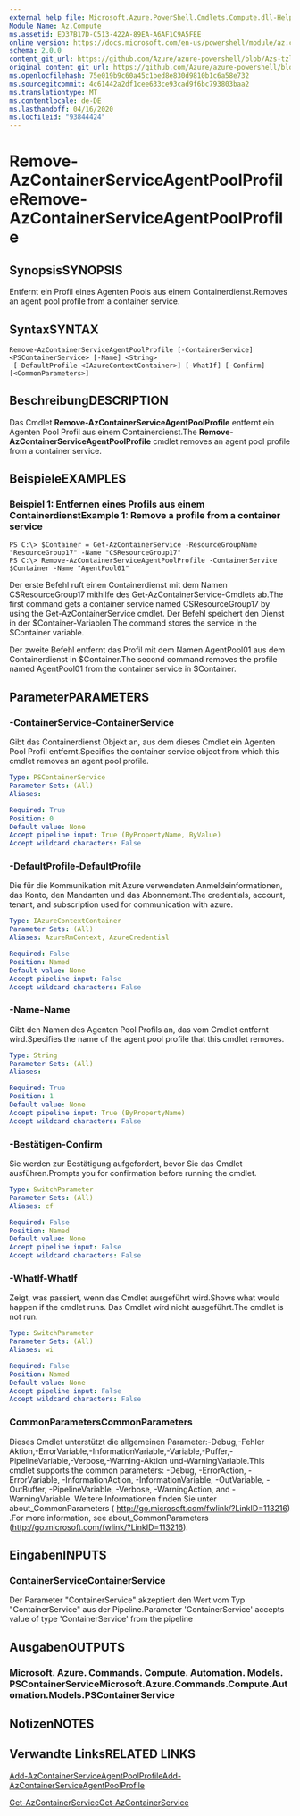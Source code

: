 ```yaml
---
external help file: Microsoft.Azure.PowerShell.Cmdlets.Compute.dll-Help-Help.xml
Module Name: Az.Compute
ms.assetid: ED37B17D-C513-422A-89EA-A6AF1C9A5FEE
online version: https://docs.microsoft.com/en-us/powershell/module/az.compute/remove-azcontainerserviceagentpoolprofile
schema: 2.0.0
content_git_url: https://github.com/Azure/azure-powershell/blob/Azs-tzl/src/Compute/Compute/help/Remove-AzContainerServiceAgentPoolProfile.md
original_content_git_url: https://github.com/Azure/azure-powershell/blob/Azs-tzl/src/Compute/Compute/help/Remove-AzContainerServiceAgentPoolProfile.md
ms.openlocfilehash: 75e019b9c60a45c1bed8e830d9810b1c6a58e732
ms.sourcegitcommit: 4c61442a2df1cee633ce93cad9f6bc793803baa2
ms.translationtype: MT
ms.contentlocale: de-DE
ms.lasthandoff: 04/16/2020
ms.locfileid: "93844424"
---
```

# <span data-ttu-id="0705b-101">Remove-AzContainerServiceAgentPoolProfile</span><span class="sxs-lookup"><span data-stu-id="0705b-101">Remove-AzContainerServiceAgentPoolProfile</span></span>

## <span data-ttu-id="0705b-102">Synopsis</span><span class="sxs-lookup"><span data-stu-id="0705b-102">SYNOPSIS</span></span>
<span data-ttu-id="0705b-103">Entfernt ein Profil eines Agenten Pools aus einem Containerdienst.</span><span class="sxs-lookup"><span data-stu-id="0705b-103">Removes an agent pool profile from a container service.</span></span>

## <span data-ttu-id="0705b-104">Syntax</span><span class="sxs-lookup"><span data-stu-id="0705b-104">SYNTAX</span></span>

```
Remove-AzContainerServiceAgentPoolProfile [-ContainerService] <PSContainerService> [-Name] <String>
 [-DefaultProfile <IAzureContextContainer>] [-WhatIf] [-Confirm] [<CommonParameters>]
```

## <span data-ttu-id="0705b-105">Beschreibung</span><span class="sxs-lookup"><span data-stu-id="0705b-105">DESCRIPTION</span></span>
<span data-ttu-id="0705b-106">Das Cmdlet **Remove-AzContainerServiceAgentPoolProfile** entfernt ein Agenten Pool Profil aus einem Containerdienst.</span><span class="sxs-lookup"><span data-stu-id="0705b-106">The **Remove-AzContainerServiceAgentPoolProfile** cmdlet removes an agent pool profile from a container service.</span></span>

## <span data-ttu-id="0705b-107">Beispiele</span><span class="sxs-lookup"><span data-stu-id="0705b-107">EXAMPLES</span></span>

### <span data-ttu-id="0705b-108">Beispiel 1: Entfernen eines Profils aus einem Containerdienst</span><span class="sxs-lookup"><span data-stu-id="0705b-108">Example 1: Remove a profile from a container service</span></span>
```
PS C:\> $Container = Get-AzContainerService -ResourceGroupName "ResourceGroup17" -Name "CSResourceGroup17" 
PS C:\> Remove-AzContainerServiceAgentPoolProfile -ContainerService $Container -Name "AgentPool01"
```

<span data-ttu-id="0705b-109">Der erste Befehl ruft einen Containerdienst mit dem Namen CSResourceGroup17 mithilfe des Get-AzContainerService-Cmdlets ab.</span><span class="sxs-lookup"><span data-stu-id="0705b-109">The first command gets a container service named CSResourceGroup17 by using the Get-AzContainerService cmdlet.</span></span>
<span data-ttu-id="0705b-110">Der Befehl speichert den Dienst in der $Container-Variablen.</span><span class="sxs-lookup"><span data-stu-id="0705b-110">The command stores the service in the $Container variable.</span></span>

<span data-ttu-id="0705b-111">Der zweite Befehl entfernt das Profil mit dem Namen AgentPool01 aus dem Containerdienst in $Container.</span><span class="sxs-lookup"><span data-stu-id="0705b-111">The second command removes the profile named AgentPool01 from the container service in $Container.</span></span>

## <span data-ttu-id="0705b-112">Parameter</span><span class="sxs-lookup"><span data-stu-id="0705b-112">PARAMETERS</span></span>

### <span data-ttu-id="0705b-113">-ContainerService</span><span class="sxs-lookup"><span data-stu-id="0705b-113">-ContainerService</span></span>
<span data-ttu-id="0705b-114">Gibt das Containerdienst Objekt an, aus dem dieses Cmdlet ein Agenten Pool Profil entfernt.</span><span class="sxs-lookup"><span data-stu-id="0705b-114">Specifies the container service object from which this cmdlet removes an agent pool profile.</span></span>

```yaml
Type: PSContainerService
Parameter Sets: (All)
Aliases: 

Required: True
Position: 0
Default value: None
Accept pipeline input: True (ByPropertyName, ByValue)
Accept wildcard characters: False
```

### <span data-ttu-id="0705b-115">-DefaultProfile</span><span class="sxs-lookup"><span data-stu-id="0705b-115">-DefaultProfile</span></span>
<span data-ttu-id="0705b-116">Die für die Kommunikation mit Azure verwendeten Anmeldeinformationen, das Konto, den Mandanten und das Abonnement.</span><span class="sxs-lookup"><span data-stu-id="0705b-116">The credentials, account, tenant, and subscription used for communication with azure.</span></span>

```yaml
Type: IAzureContextContainer
Parameter Sets: (All)
Aliases: AzureRmContext, AzureCredential

Required: False
Position: Named
Default value: None
Accept pipeline input: False
Accept wildcard characters: False
```

### <span data-ttu-id="0705b-117">-Name</span><span class="sxs-lookup"><span data-stu-id="0705b-117">-Name</span></span>
<span data-ttu-id="0705b-118">Gibt den Namen des Agenten Pool Profils an, das vom Cmdlet entfernt wird.</span><span class="sxs-lookup"><span data-stu-id="0705b-118">Specifies the name of the agent pool profile that this cmdlet removes.</span></span>

```yaml
Type: String
Parameter Sets: (All)
Aliases: 

Required: True
Position: 1
Default value: None
Accept pipeline input: True (ByPropertyName)
Accept wildcard characters: False
```

### <span data-ttu-id="0705b-119">-Bestätigen</span><span class="sxs-lookup"><span data-stu-id="0705b-119">-Confirm</span></span>
<span data-ttu-id="0705b-120">Sie werden zur Bestätigung aufgefordert, bevor Sie das Cmdlet ausführen.</span><span class="sxs-lookup"><span data-stu-id="0705b-120">Prompts you for confirmation before running the cmdlet.</span></span>

```yaml
Type: SwitchParameter
Parameter Sets: (All)
Aliases: cf

Required: False
Position: Named
Default value: None
Accept pipeline input: False
Accept wildcard characters: False
```

### <span data-ttu-id="0705b-121">-WhatIf</span><span class="sxs-lookup"><span data-stu-id="0705b-121">-WhatIf</span></span>
<span data-ttu-id="0705b-122">Zeigt, was passiert, wenn das Cmdlet ausgeführt wird.</span><span class="sxs-lookup"><span data-stu-id="0705b-122">Shows what would happen if the cmdlet runs.</span></span> <span data-ttu-id="0705b-123">Das Cmdlet wird nicht ausgeführt.</span><span class="sxs-lookup"><span data-stu-id="0705b-123">The cmdlet is not run.</span></span>

```yaml
Type: SwitchParameter
Parameter Sets: (All)
Aliases: wi

Required: False
Position: Named
Default value: None
Accept pipeline input: False
Accept wildcard characters: False
```

### <span data-ttu-id="0705b-124">CommonParameters</span><span class="sxs-lookup"><span data-stu-id="0705b-124">CommonParameters</span></span>
<span data-ttu-id="0705b-125">Dieses Cmdlet unterstützt die allgemeinen Parameter:-Debug,-Fehler Aktion,-ErrorVariable,-InformationVariable,-Variable,-Puffer,-PipelineVariable,-Verbose,-Warning-Aktion und-WarningVariable.</span><span class="sxs-lookup"><span data-stu-id="0705b-125">This cmdlet supports the common parameters: -Debug, -ErrorAction, -ErrorVariable, -InformationAction, -InformationVariable, -OutVariable, -OutBuffer, -PipelineVariable, -Verbose, -WarningAction, and -WarningVariable.</span></span> <span data-ttu-id="0705b-126">Weitere Informationen finden Sie unter about_CommonParameters ( http://go.microsoft.com/fwlink/?LinkID=113216) .</span><span class="sxs-lookup"><span data-stu-id="0705b-126">For more information, see about_CommonParameters (http://go.microsoft.com/fwlink/?LinkID=113216).</span></span>

## <span data-ttu-id="0705b-127">Eingaben</span><span class="sxs-lookup"><span data-stu-id="0705b-127">INPUTS</span></span>

### <span data-ttu-id="0705b-128">ContainerService</span><span class="sxs-lookup"><span data-stu-id="0705b-128">ContainerService</span></span>
<span data-ttu-id="0705b-129">Der Parameter "ContainerService" akzeptiert den Wert vom Typ "ContainerService" aus der Pipeline.</span><span class="sxs-lookup"><span data-stu-id="0705b-129">Parameter 'ContainerService' accepts value of type 'ContainerService' from the pipeline</span></span>

## <span data-ttu-id="0705b-130">Ausgaben</span><span class="sxs-lookup"><span data-stu-id="0705b-130">OUTPUTS</span></span>

### <span data-ttu-id="0705b-131">Microsoft. Azure. Commands. Compute. Automation. Models. PSContainerService</span><span class="sxs-lookup"><span data-stu-id="0705b-131">Microsoft.Azure.Commands.Compute.Automation.Models.PSContainerService</span></span>

## <span data-ttu-id="0705b-132">Notizen</span><span class="sxs-lookup"><span data-stu-id="0705b-132">NOTES</span></span>

## <span data-ttu-id="0705b-133">Verwandte Links</span><span class="sxs-lookup"><span data-stu-id="0705b-133">RELATED LINKS</span></span>

[<span data-ttu-id="0705b-134">Add-AzContainerServiceAgentPoolProfile</span><span class="sxs-lookup"><span data-stu-id="0705b-134">Add-AzContainerServiceAgentPoolProfile</span></span>](./Add-AzContainerServiceAgentPoolProfile.md)

[<span data-ttu-id="0705b-135">Get-AzContainerService</span><span class="sxs-lookup"><span data-stu-id="0705b-135">Get-AzContainerService</span></span>](./Get-AzContainerService.md)


